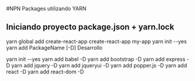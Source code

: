 #NPN Packages utilizando YARN
## Iniciando proyecto package.json + yarn.lock
yarn global add create-react-app
create-react-app my-app
yarn init --yes
yarn add PackageName [-D] Desarrollo


yarn init --yes
yarn add babel -D
yarn add bootstrap -D
yarn add express -D
yarn add jquery -D
yarn add jqueryui -D
yarn add popper.js -D
yarn add react -D
yarn add react-dom -D